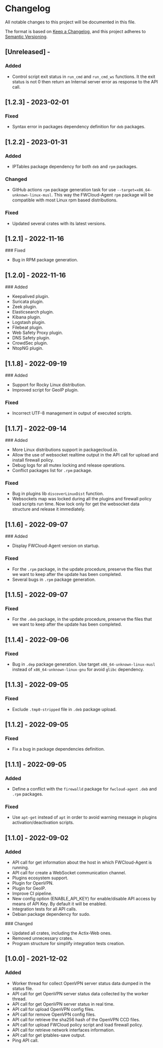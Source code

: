 # Changelog
All notable changes to this project will be documented in this file.

The format is based on [Keep a Changelog](https://keepachangelog.com/en/1.0.0/),
and this project adheres to [Semantic Versioning](https://semver.org/spec/v2.0.0.html).

## [Unreleased] - 
### Added
- Control script exit status in `run_cmd` and `run_cmd_ws` functions. It the exit status is not 0 then return an Internal server error as response to the API call.


## [1.2.3] - 2023-02-01
### Fixed
- Syntax error in packages dependency definition for `deb` packages.


## [1.2.2] - 2023-01-31
### Added
- IPTables package dependency for both `deb` and `rpm` packages.

### Changed
- GitHub actions `rpm` package generation task for use `--target=x86_64-unknown-linux-musl`. This way the FWCloud-Agent `rpm` package will be compatible with most Linux rpm based distributions.

### Fixed
- Updated several crates with its latest versions.


## [1.2.1] - 2022-11-16
### Fixed
- Bug in RPM package generation.


## [1.2.0] - 2022-11-16
### Added
- Keepalived plugin.
- Suricata plugin.
- Zeek plugin.
- Elasticsearch plugin.
- Kibana plugin.
- Logstash plugin.
- Filebeat plugin.
- Web Safety Proxy plugin.
- DNS Safety plugin.
- CrowdSec plugin.
- NtopNG plugin.


## [1.1.8] - 2022-09-19
### Added
- Support for Rocky Linux distribution.
- Improved script for GeoIP plugin.

### Fixed
- Incorrect UTF-8 management in output of executed scripts.


## [1.1.7] - 2022-09-14
### Added
- More Linux distributions support in packagecloud.io.
- Allow the use of websocket realtime output in the API call for upload and install firewall policy.
- Debug logs for all mutex locking and release operations.
- Conflict packages list for `.rpm` package.

### Fixed
- Bug in plugins lib `discoverLinuxDist` function.
- Websockets map was locked during all the plugins and firewall policy load scripts run time. Now lock only for get the websocket data structure and release it immediately.


## [1.1.6] - 2022-09-07
### Added
- Display FWCloud-Agent version on startup.
   
### Fixed
- For the `.rpm` package, in the update procedure, preserve the files that we want to keep after the update has been completed.
- Several bugs in `.rpm` package generation.


## [1.1.5] - 2022-09-07
### Fixed
- For the `.deb` package, in the update procedure, preserve the files that we want to keep after the update has been completed.


## [1.1.4] - 2022-09-06
### Fixed
- Bug in `.dep` package generation. Use target `x86_64-unknown-linux-musl` instead of `x86_64-unknown-linux-gnu` for avoid `glibc` dependency.


## [1.1.3] - 2022-09-05
### Fixed
- Exclude `.tmp0-stripped` file in `.deb` package upload.


## [1.1.2] - 2022-09-05
### Fixed
- Fix a bug in package dependencies definition.


## [1.1.1] - 2022-09-05
### Added
- Define a conflict with the `firewalld` package for `fwcloud-agent` `.deb` and `.rpm` packages.
  
### Fixed
- Use `apt-get` instead of `apt` in order to avoid warning message in plugins activation/deactivation scripts.


## [1.1.0] - 2022-09-02
### Added
- API call for get information about the host in which FWCloud-Agent is running.
- API call for create a WebSocket communication channel.
- Plugins ecosystem support.
- Plugin for OpenVPN.
- Plugin for GeoIP.
- Improve CI pipeline.
- New config option (ENABLE_API_KEY) for enable/disable API access by means of API Key. By default it will be enabled.
- Integration tests for all API calls.
- Debian package dependency for sudo.

### Changed
- Updated all crates, including the Actix-Web ones.
- Removed unnecessary crates.
- Program structure for simplify integration tests creation.


## [1.0.0] - 2021-12-02
### Added
- Worker thread for collect OpenVPN server status data dumped in the status file.
- API call for get OpenVPN server status data collected by the worker thread.
- API call for get OpenVPN server status in real time.
- API call for upload OpenVPN config files.
- API call for remove OpenVPN config files.
- API call for retrieve the sha256 hash of the OpenVPN CCD files. 
- API call for upload FWCloud policy script and load firewall policy.
- API call for retrieve network interfaces information.
- API call for get iptables-save output.
- Ping API call.